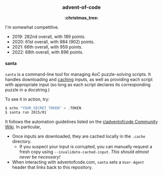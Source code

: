 <h3 align="center">advent-of-code</h3>

<p align="center">
  <b>:christmas_tree:</b>
</p>

I'm somewhat competitive.

- 2019: 282nd overall, with 189 points.
- 2020: 61st overall, with 984 (902) points.
- 2021: 66th overall, with 959 points.
- 2022: 68th overall, with 896 points.

#### santa

`santa` is a command-line tool for managing AoC puzzle-solving scripts. It handles downloading and [caching](https://www.reddit.com/r/adventofcode/wiki/faqs/automation#wiki_cache_your_inputs_after_initial_download) inputs, as well as providing each script with appropriate input (so long as each script declares its corresponding puzzle in a docstring.)

To see it in action, try:

```bash
$ echo "YOUR_SECRET_TOKEN" > .TOKEN
$ santa run 2015/01
```

It follows the automation guidelines listed on the [r/adventofcode Community Wiki](https://www.reddit.com/r/adventofcode/wiki/faqs/automation). In particular,

- Once inputs are downloaded, they are cached locally in the `.cache` directory.
  - If you suspect your input is corrupted, you can manually request a fresh copy using `--invalidate-cached-input`. *This should almost never be necessary!*
- When interacting with adventofcode.com, `santa` sets a `User-Agent` header that links back to this repository.
